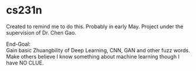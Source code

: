 # cs231n
Created to remind me to do this. Probably in early May. Project under the supervision of Dr. Chen Gao.

End-Goal:     
Gain basic Zhuangbility of Deep Learning, CNN, GAN and other fuzz words.    
Make others believe I know something about machine learning though I have NO CLUE.    
